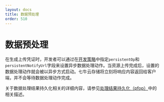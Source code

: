 ```yaml
---
layout: docs
title: 数据预处理
order: 510
---
```

<a id="persistent-op"></a>
# 数据预处理

在生成上传凭证时，开发者可以通过在[开发策略](/api/reference/security/put-policy.html)中指定`persistentOp`和`persistentNotifyUrl`字段来设置异步数据处理动作。当资源上传完成后，设置的数据处理动作就会被以异步方式启动。七牛云存储将立刻将响应内容返回给客户端，并不会等待数据处理动作完成。

关于数据处理结果持久化相关的详细内容，请参见[处理结果持久化（pfop）](/api/overview/fop/persistent-fop.html)中的相关描述。